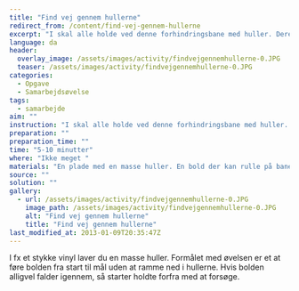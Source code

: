 ```yaml
---
title: "Find vej gennem hullerne"
redirect_from: /content/find-vej-gennem-hullerne
excerpt: "I skal alle holde ved denne forhindringsbane med huller. Derefter skal I få bolden fra start til mål, uden den falder af eller igennem hullerne. Hvis det alligevel sker, starter I forfra. Opgaven er løst når i har fået bolden hele vejen igennnem og lagt tingene på plads igen."
language: da
header:
  overlay_image: /assets/images/activity/findvejgennemhullerne-0.JPG
  teaser: /assets/images/activity/findvejgennemhullerne-0.JPG
categories: 
  - Opgave
  - Samarbejdsøvelse
tags: 
  - samarbejde
aim: ""
instruction: "I skal alle holde ved denne forhindringsbane med huller. Derefter skal I få bolden fra start til mål, uden den falder af eller igennem hullerne. Hvis det alligevel sker, starter I forfra. Opgaven er løst når i har fået bolden hele vejen igennnem og lagt tingene på plads igen."
preparation: ""
preparation_time: ""
time: "5-10 minutter"
where: "Ikke meget "
materials: "En plade med en masse huller. En bold der kan rulle på banen."
source: ""
solution: ""
gallery:
  - url: /assets/images/activity/findvejgennemhullerne-0.JPG
    image_path: /assets/images/activity/findvejgennemhullerne-0.JPG
    alt: "Find vej gennem hullerne"
    title: "Find vej gennem hullerne"
last_modified_at: 2013-01-09T20:35:47Z
---
```

I fx et stykke vinyl laver du en masse huller. Formålet med øvelsen er et at føre bolden fra start til mål uden at ramme ned i hullerne. Hvis bolden alligvel falder igennem, så starter holdte forfra med at forsøge.
